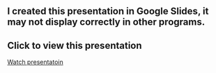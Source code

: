 ## I created this presentation in Google Slides, it may not display correctly in other programs.
## Click to view this presentation

[Watch presentatoin](https://docs.google.com/presentation/d/1L_GPkhAO8eWVsVn8pf9Taed20UbL6YygjCIk2S992EM/edit?usp=sharing)



